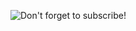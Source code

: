 ![Don't forget to subscribe!](https://user-images.githubusercontent.com/38992646/104315081-69ba7b80-54a8-11eb-91e9-68650adf1788.png)
